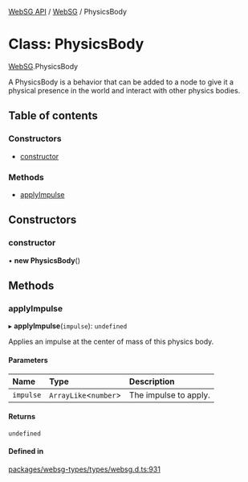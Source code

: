 [WebSG API](../README.md) / [WebSG](../modules/WebSG.md) / PhysicsBody

# Class: PhysicsBody

[WebSG](../modules/WebSG.md).PhysicsBody

A PhysicsBody is a behavior that can be added to a node to give it a
physical presence in the world and interact with other physics bodies.

## Table of contents

### Constructors

- [constructor](WebSG.PhysicsBody.md#constructor)

### Methods

- [applyImpulse](WebSG.PhysicsBody.md#applyimpulse)

## Constructors

### constructor

• **new PhysicsBody**()

## Methods

### applyImpulse

▸ **applyImpulse**(`impulse`): `undefined`

Applies an impulse at the center of mass of this physics body.

#### Parameters

| Name | Type | Description |
| :------ | :------ | :------ |
| `impulse` | `ArrayLike`<`number`\> | The impulse to apply. |

#### Returns

`undefined`

#### Defined in

[packages/websg-types/types/websg.d.ts:931](https://github.com/thirdroom/thirdroom/blob/3d97b348/packages/websg-types/types/websg.d.ts#L931)
